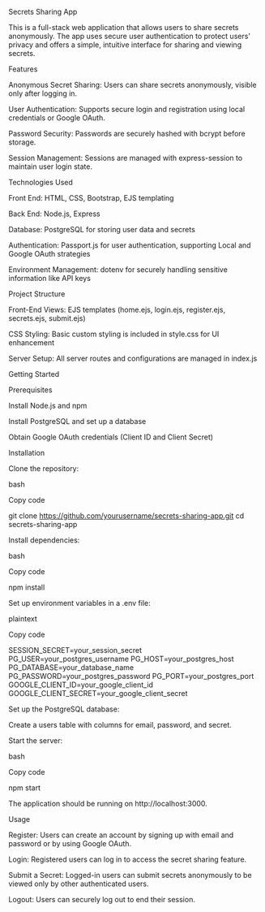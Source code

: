Secrets Sharing App 

This is a full-stack web application that allows users to share secrets anonymously. The app uses secure user authentication to protect users' privacy and offers a simple, intuitive interface for sharing and viewing secrets. 

Features 

Anonymous Secret Sharing: Users can share secrets anonymously, visible only after logging in. 

User Authentication: Supports secure login and registration using local credentials or Google OAuth. 

Password Security: Passwords are securely hashed with bcrypt before storage. 

Session Management: Sessions are managed with express-session to maintain user login state. 

Technologies Used 

Front End: HTML, CSS, Bootstrap, EJS templating 

Back End: Node.js, Express 

Database: PostgreSQL for storing user data and secrets 

Authentication: Passport.js for user authentication, supporting Local and Google OAuth strategies 

Environment Management: dotenv for securely handling sensitive information like API keys 

Project Structure 

Front-End Views: EJS templates (home.ejs, login.ejs, register.ejs, secrets.ejs, submit.ejs) 

CSS Styling: Basic custom styling is included in style.css for UI enhancement 

Server Setup: All server routes and configurations are managed in index.js 

Getting Started 

Prerequisites 

Install Node.js and npm 

Install PostgreSQL and set up a database 

Obtain Google OAuth credentials (Client ID and Client Secret) 

Installation 

Clone the repository: 

bash 

Copy code 

git clone https://github.com/yourusername/secrets-sharing-app.git 
cd secrets-sharing-app 
 

Install dependencies: 

bash 

Copy code 

npm install 
 

Set up environment variables in a .env file: 

plaintext 

Copy code 

SESSION_SECRET=your_session_secret 
PG_USER=your_postgres_username 
PG_HOST=your_postgres_host 
PG_DATABASE=your_database_name 
PG_PASSWORD=your_postgres_password 
PG_PORT=your_postgres_port 
GOOGLE_CLIENT_ID=your_google_client_id 
GOOGLE_CLIENT_SECRET=your_google_client_secret 
 

Set up the PostgreSQL database: 

Create a users table with columns for email, password, and secret. 

Start the server: 

bash 

Copy code 

npm start 
 

The application should be running on http://localhost:3000. 

Usage 

Register: Users can create an account by signing up with email and password or by using Google OAuth. 

Login: Registered users can log in to access the secret sharing feature. 

Submit a Secret: Logged-in users can submit secrets anonymously to be viewed only by other authenticated users. 

Logout: Users can securely log out to end their session. 

 
